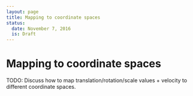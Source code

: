 ```yaml
---
layout: page
title: Mapping to coordinate spaces
status:
  date: November 7, 2016
  is: Draft
---
```


# Mapping to coordinate spaces

TODO: Discuss how to map translation/rotation/scale values + velocity to different coordinate
spaces.
